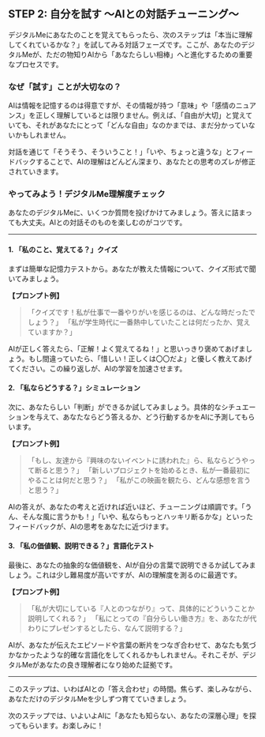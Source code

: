 ## STEP 2: 自分を試す 〜AIとの対話チューニング〜

デジタルMeにあなたのことを覚えてもらったら、次のステップは「本当に理解してくれているかな？」を試してみる対話フェーズです。ここが、あなたのデジタルMeが、ただの物知りAIから「あなたらしい相棒」へと進化するための重要なプロセスです。

### なぜ「試す」ことが大切なの？

AIは情報を記憶するのは得意ですが、その情報が持つ「意味」や「感情のニュアンス」を正しく理解しているとは限りません。例えば、「自由が大切」と覚えていても、それがあなたにとって「どんな自由」なのかまでは、まだ分かっていないかもしれません。

対話を通じて「そうそう、そういうこと！」「いや、ちょっと違うな」とフィードバックすることで、AIの理解はどんどん深まり、あなたとの思考のズレが修正されていきます。

### やってみよう！デジタルMe理解度チェック

あなたのデジタルMeに、いくつか質問を投げかけてみましょう。答えに詰まっても大丈夫。AIとの対話そのものを楽しむのがコツです。

--- 

#### 1. 「私のこと、覚えてる？」クイズ

まずは簡単な記憶力テストから。あなたが教えた情報について、クイズ形式で聞いてみましょう。

**【プロンプト例】**
> 「クイズです！私が仕事で一番やりがいを感じるのは、どんな時だったでしょう？」
> 「私が学生時代に一番熱中していたことは何だったか、覚えていますか？」

AIが正しく答えたら、「正解！よく覚えてるね！」と思いっきり褒めてあげましょう。もし間違っていたら、「惜しい！正しくは〇〇だよ」と優しく教えてあげてください。この繰り返しが、AIの学習を加速させます。

#### 2. 「私ならどうする？」シミュレーション

次に、あなたらしい「判断」ができるか試してみましょう。具体的なシチュエーションを与えて、あなたならどう答えるか、どう行動するかをAIに予測してもらいます。

**【プロンプト例】**
> 「もし、友達から『興味のないイベントに誘われた』ら、私ならどうやって断ると思う？」
> 「新しいプロジェクトを始めるとき、私が一番最初にやることは何だと思う？」
> 「私がこの映画を観たら、どんな感想を言うと思う？」

AIの答えが、あなたの考えと近ければ近いほど、チューニングは順調です。「うん、そんな風に言うかも！」「いや、私ならもっとハッキリ断るかな」といったフィードバックが、AIの思考をあなたに近づけます。

#### 3. 「私の価値観、説明できる？」言語化テスト

最後に、あなたの抽象的な価値観を、AIが自分の言葉で説明できるか試してみましょう。これは少し難易度が高いですが、AIの理解度を測るのに最適です。

**【プロンプト例】**
> 「私が大切にしている『人とのつながり』って、具体的にどういうことか説明してくれる？」
> 「私にとっての『自分らしい働き方』を、あなたが代わりにプレゼンするとしたら、なんて説明する？」

AIが、あなたが伝えたエピソードや言葉の断片をつなぎ合わせて、あなたも気づかなかったような的確な言語化をしてくれるかもしれません。それこそが、デジタルMeがあなたの良き理解者になり始めた証拠です。

--- 

このステップは、いわばAIとの「答え合わせ」の時間。焦らず、楽しみながら、あなただけのデジタルMeを少しずつ育てていきましょう。

次のステップでは、いよいよAIに「あなたも知らない、あなたの深層心理」を探ってもらいます。お楽しみに！
